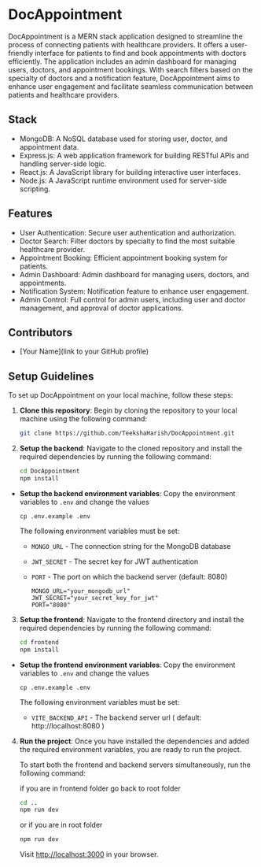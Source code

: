 # DocAppointment

DocAppointment is a MERN stack application designed to streamline the process of connecting patients with healthcare providers. It offers a user-friendly interface for patients to find and book appointments with doctors efficiently. The application includes an admin dashboard for managing users, doctors, and appointment bookings. With search filters based on the specialty of doctors and a notification feature, DocAppointment aims to enhance user engagement and facilitate seamless communication between patients and healthcare providers.

## Stack

- MongoDB: A NoSQL database used for storing user, doctor, and appointment data.
- Express.js: A web application framework for building RESTful APIs and handling server-side logic.
- React.js: A JavaScript library for building interactive user interfaces.
- Node.js: A JavaScript runtime environment used for server-side scripting.

## Features

- User Authentication: Secure user authentication and authorization.
- Doctor Search: Filter doctors by specialty to find the most suitable healthcare provider.
- Appointment Booking: Efficient appointment booking system for patients.
- Admin Dashboard: Admin dashboard for managing users, doctors, and appointments.
- Notification System: Notification feature to enhance user engagement.
- Admin Control: Full control for admin users, including user and doctor management, and approval of doctor applications.

## Contributors

- [Your Name](link to your GitHub profile)

## Setup Guidelines

To set up DocAppointment on your local machine, follow these steps:

1. **Clone this repository**: Begin by cloning the repository to your local machine using the following command:
    ```bash
    git clone https://github.com/TeekshaHarish/DocAppointment.git
    ```

2. **Setup the backend**: Navigate to the cloned repository and install the required dependencies by running the following command:
    ```bash
    cd DocAppointment
    npm install
    ```
- **Setup the backend environment variables**: Copy the environment variables to `.env` and change the values

    ```shell
    cp .env.example .env
    ```

    The following environment variables must be set:

    - `MONGO_URL` - The connection string for the MongoDB database

    - `JWT_SECRET` - The secret key for JWT authentication

    - `PORT` - The port on which the backend server (default: 8080)

        ```env
        MONGO_URL="your_mongodb_url"
        JWT_SECRET="your_secret_key_for_jwt"
        PORT="8080"
        ```

3. **Setup the frontend**: Navigate to the frontend directory and install the required dependencies by running the following command:
    ```bash
    cd frontend
    npm install
    ```

- **Setup the frontend environment variables**: Copy the environment variables to `.env` and change the values

    ```shell
    cp .env.example .env
    ```

    The following environment variables must be set:

    - `VITE_BACKEND_API` - The backend server url ( default: http://localhost:8080 )


4. **Run the project**: Once you have installed the dependencies and added the required environment variables, you are ready to run the project. 

    To start both the frontend and backend servers simultaneously, run the following command:

    if you are in frontend folder go back to root folder
     ```bash
    cd .. 
    npm run dev
    ```
    or if you are in root folder
    ```bash
    npm run dev
    ```

    Visit [http://localhost:3000](http://localhost:3000) in your browser.

